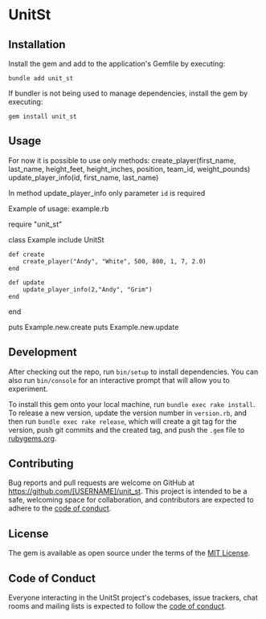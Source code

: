 # UnitSt
## Installation

Install the gem and add to the application's Gemfile by executing:

    bundle add unit_st

If bundler is not being used to manage dependencies, install the gem by executing:

    gem install unit_st

## Usage

For now it is possible to use only methods:
create_player(first_name, last_name, height_feet, height_inches, position, team_id, weight_pounds)
update_player_info(id, first_name, last_name)

In method update_player_info only parameter `id` is required

Example of usage:
example.rb

require "unit_st"

class Example
    include UnitSt

    def create
        create_player("Andy", "White", 500, 800, 1, 7, 2.0)
    end

    def update
        update_player_info(2,"Andy", "Grim")
    end
end

puts Example.new.create
puts Example.new.update



## Development

After checking out the repo, run `bin/setup` to install dependencies. You can also run `bin/console` for an interactive prompt that will allow you to experiment.

To install this gem onto your local machine, run `bundle exec rake install`. To release a new version, update the version number in `version.rb`, and then run `bundle exec rake release`, which will create a git tag for the version, push git commits and the created tag, and push the `.gem` file to [rubygems.org](https://rubygems.org).

## Contributing

Bug reports and pull requests are welcome on GitHub at https://github.com/[USERNAME]/unit_st. This project is intended to be a safe, welcoming space for collaboration, and contributors are expected to adhere to the [code of conduct](https://github.com/[USERNAME]/unit_st/blob/master/CODE_OF_CONDUCT.md).

## License

The gem is available as open source under the terms of the [MIT License](https://opensource.org/licenses/MIT).

## Code of Conduct

Everyone interacting in the UnitSt project's codebases, issue trackers, chat rooms and mailing lists is expected to follow the [code of conduct](https://github.com/[USERNAME]/unit_st/blob/master/CODE_OF_CONDUCT.md).
